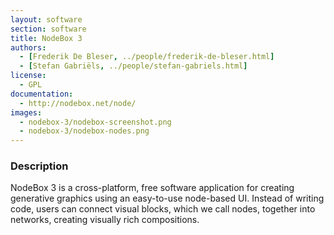 ```yaml
---
layout: software
section: software
title: NodeBox 3
authors:
  - [Frederik De Bleser, ../people/frederik-de-bleser.html]
  - [Stefan Gabriëls, ../people/stefan-gabriels.html]
license:
  - GPL
documentation:
  - http://nodebox.net/node/
images:
  - nodebox-3/nodebox-screenshot.png
  - nodebox-3/nodebox-nodes.png
---
```

<h3>Description</h3>
NodeBox 3 is a cross-platform, free software application for creating generative graphics using an easy-to-use node-based UI. Instead of writing code, users can connect visual blocks, which we call nodes, together into networks, creating visually rich compositions.